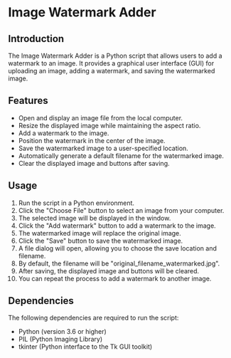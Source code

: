 # Image Watermark Adder

## Introduction
The Image Watermark Adder is a Python script that allows users to add a watermark to an image. It provides a graphical user interface (GUI) for uploading an image, adding a watermark, and saving the watermarked image.

## Features
- Open and display an image file from the local computer.
- Resize the displayed image while maintaining the aspect ratio.
- Add a watermark to the image.
- Position the watermark in the center of the image.
- Save the watermarked image to a user-specified location.
- Automatically generate a default filename for the watermarked image.
- Clear the displayed image and buttons after saving.

## Usage
1. Run the script in a Python environment.
2. Click the "Choose File" button to select an image from your computer.
3. The selected image will be displayed in the window.
4. Click the "Add watermark" button to add a watermark to the image.
5. The watermarked image will replace the original image.
6. Click the "Save" button to save the watermarked image.
7. A file dialog will open, allowing you to choose the save location and filename.
8. By default, the filename will be "original_filename_watermarked.jpg".
9. After saving, the displayed image and buttons will be cleared.
10. You can repeat the process to add a watermark to another image.

## Dependencies
The following dependencies are required to run the script:
- Python (version 3.6 or higher)
- PIL (Python Imaging Library)
- tkinter (Python interface to the Tk GUI toolkit)
